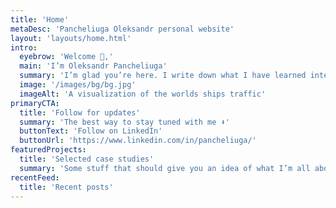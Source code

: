 ```yaml
---
title: 'Home'
metaDesc: 'Pancheliuga Oleksandr personal website'
layout: 'layouts/home.html'
intro:
  eyebrow: 'Welcome 👋,'
  main: 'I’m Oleksandr Pancheliuga'
  summary: 'I’m glad you’re here. I write down what I have learned interesting during my journey with geospatial data and technology. Enjoy exploring!'
  image: '/images/bg/bg.jpg'
  imageAlt: 'A visualization of the worlds ships traffic'
primaryCTA:
  title: 'Follow for updates'
  summary: 'The best way to stay tuned with me ⬇️'
  buttonText: 'Follow on LinkedIn'
  buttonUrl: 'https://www.linkedin.com/in/pancheliuga/'
featuredProjects:
  title: 'Selected case studies'
  summary: 'Some stuff that should give you an idea of what I’m all about.'
recentFeed:
  title: 'Recent posts'
---
```

